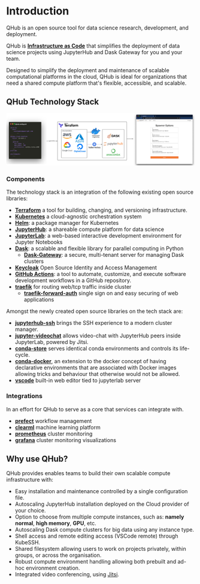 # Introduction

QHub is an open source tool for data science research, development, and deployment.

QHub is [**Infrastructure as Code**](https://en.wikipedia.org/wiki/Infrastructure_as_code) that simplifies the deployment of data science projects using JupyterHub and Dask Gateway for you and your team.

Designed to simplify the deployment and maintenance of scalable computational platforms in the cloud, QHub is ideal for organizations that need a shared compute platform that's flexible, accessible, and scalable.

## QHub Technology Stack

![High-level illustration of QHub architecture](../images/qhub-cloud_architecture.png)

### Components

The technology stack is an integration of the following existing open source libraries:

+ [**Terraform**](https://www.terraform.io/intro/index.html) a tool for building, changing, and versioning infrastructure.
+ [**Kubernetes**](https://kubernetes.io/docs/home/) a cloud-agnostic orchestration system
+ [**Helm**](https://helm.sh/): a package manager for Kubernetes
+ [**JupyterHub**](https://jupyter.org/hub): a shareable compute platform for data science
+ [**JupyterLab**](https://jupyterlab.readthedocs.io/en/stable/): a web-based interactive development environment for Jupyter Notebooks
+ [**Dask**](https://docs.dask.org/en/latest/): a scalable and flexible  library for parallel computing in Python
  + [**Dask-Gateway**](https://gateway.dask.org/): a secure, multi-tenant server for managing Dask clusters
+ [**Keycloak**](https://www.keycloak.org/) Open Source Identity and Access Management
+ [**GitHub Actions**](https://docs.github.com/en/actions): a tool to automate, customize, and execute software
  development workflows in a GitHub repository.
+ [**traefik**](https://traefik.io/) for routing web/tcp traffic inside cluster
  + [**traefik-forward-auth**](https://github.com/thomseddon/traefik-forward-auth) single sign on and easy securing of web applications

Amongst the newly created open source libraries on the tech stack are:
+ [**jupyterhub-ssh**](https://github.com/yuvipanda/jupyterhub-ssh) brings the SSH experience to a modern cluster manager.
+ [**jupyter-videochat**](https://github.com/yuvipanda/jupyter-videochat) allows video-chat with JupyterHub peers inside
  JupyterLab, powered by Jitsi.
+ [**conda-store**](https://github.com/quansight/conda-store) serves identical conda environments and controls its life-cycle.
+ [**conda-docker**](https://github.com/conda-incubator/conda-docker), an extension to the docker concept of having
  declarative environments that are associated with Docker images allowing tricks and behaviour that otherwise would not be allowed.
+ [**vscode**](https://github.com/cdr/code-server) built-in web editor tied to jupyterlab server

### Integrations

In an effort for QHub to serve as a core that services can integrate with.

+ [**prefect**](https://www.prefect.io/) workflow management
+ [**clearml**](https://clear.ml/) machine learning platform
+ [**prometheus**](https://prometheus.io/) cluster monitoring
+ [**grafana**](https://grafana.com/) cluster monitoring visualizations

## Why use QHub?

QHub provides enables teams to build their own scalable compute infrastructure with:

+ Easy installation and maintenance controlled by a single configuration file.
+ Autoscaling JupyterHub installation deployed on the Cloud provider of your choice.
+ Option to choose from multiple compute instances, such as: **namely normal**, **high memory**, **GPU**, etc.
+ Autoscaling Dask compute clusters for big data using any instance type.
+ Shell access and remote editing access (VSCode remote) through KubeSSH.
+ Shared filesystem allowing users to work on projects privately, within groups, or across the organisation.
+ Robust compute environment handling allowing both prebuilt and ad-hoc environment creation.
+ Integrated video conferencing, using [Jitsi](https://meet.jit.si/).
